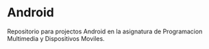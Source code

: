 # Android
Repositorio para projectos Android en la asignatura de Programacion Multimedia y Dispositivos Moviles.
